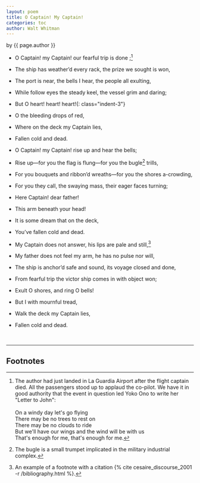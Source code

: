 ```yaml
---
layout: poem
title: O Captain! My Captain!
categories: toc
author: Walt Whitman
---
```


<p class="citation"> by {{ page.author }}</p>

- O Captain! my Captain! our fearful trip is done ;[^fn1]
- The ship has weather’d every rack, the prize we sought is won,
- The port is near, the bells I hear, the people all exulting,
- While follow eyes the steady keel, the vessel grim and daring; 
- <span>But O heart! heart! heart!</span>{: class="indent-3"}
- <span class="indent-4">O the bleeding drops of red,</span> 
- <span class="indent-5">Where on the deck my Captain lies,</span> 
- <span class="indent-7">Fallen cold and dead.</span>


- O Captain! my Captain! rise up and hear the bells; 
- Rise up—for you the flag is flung—for you the bugle[^fn2] trills,
- For you bouquets and ribbon’d wreaths—for you the shores a-crowding,
- For you they call, the swaying mass, their eager faces turning;
- <span class="indent-3">Here Captain! dear father!</span>
- <span class="indent-4">This arm beneath your head!</span>
- <span class="indent-5">It is some dream that on the deck,</span>
- <span class="indent-6">You’ve fallen cold and dead.</span>


- My Captain does not answer, his lips are pale and still,[^fn3]
- My father does not feel my arm, he has no pulse nor will,
- The ship is anchor’d safe and sound, its voyage closed and done,
- From fearful trip the victor ship comes in with object won;
- <span class="indent-3">Exult O shores, and ring O bells!</span>
- <span class="indent-4">But I with mournful tread,</span>
- <span class="indent-5">Walk the deck my Captain lies,</span>
- <span class="indent-6">Fallen cold and dead.</span>

<br>

---

## Footnotes

[^fn1]: The author had just landed in La Guardia Airport after the flight captain died. All the passengers stood up to applaud the co-pilot. We have it in good authority that the event in question led Yoko Ono to write her "Letter to John":<br><br><span class="foot-block">On a windy day let's go flying<br>There may be no trees to rest on<br>There may be no clouds to ride<br>But we'll have our wings and the wind will be with us<br>That's enough for me, that's enough for me.</span> 

[^fn2]: The bugle is a small trumpet implicated in the military industrial complex.

[^fn3]: An example of a footnote with a citation {% cite cesaire_discourse_2001 -r /bibliography.html %}.




